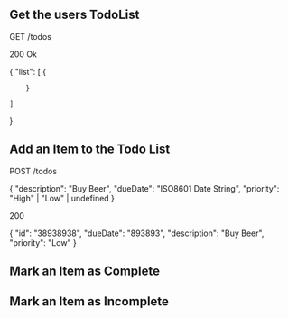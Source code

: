 

## Get the users TodoList

GET /todos


200 Ok

{
    "list": [
        {
            
        }

    ]

}

## Add an Item to the Todo List

POST /todos

{
    "description": "Buy Beer",
    "dueDate": "ISO8601 Date String",
    "priority": "High" | "Low" | undefined
}


200

{
    "id": "38938938",
    "dueDate": "893893",
    "description": "Buy Beer",
    "priority": "Low"
}
## Mark an Item as Complete

## Mark an Item as Incomplete